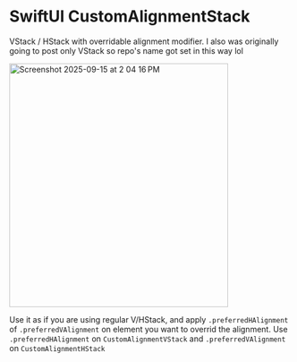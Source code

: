 # SwiftUI CustomAlignmentStack
VStack / HStack with overridable alignment modifier. 
I also was originally going to post only VStack so repo's name got set in this way lol

<img width="391" height="435" alt="Screenshot 2025-09-15 at 2 04 16 PM" src="https://github.com/user-attachments/assets/4c9123ee-cc45-469c-b7c4-cfa36c55cc9c" />

Use it as if you are using regular V/HStack, and apply `.preferredHAlignment` of `.preferredVAlignment` on element you want to overrid the alignment.
Use `.preferredHAlignment` on `CustomAlignmentVStack` and `.preferredVAlignment` on `CustomAlignmentHStack` 
